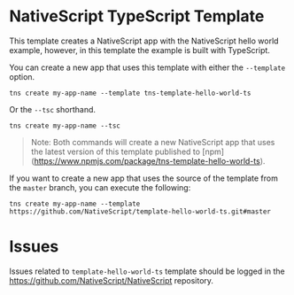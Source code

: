 # NativeScript TypeScript Template

This template creates a NativeScript app with the NativeScript hello world example,
however, in this template the example is built with TypeScript.

You can create a new app that uses this template with either the `--template` option.

```
tns create my-app-name --template tns-template-hello-world-ts
```

Or the `--tsc` shorthand.

```
tns create my-app-name --tsc
```

> Note: Both commands will create a new NativeScript app that uses the latest version of this template published to [npm] (https://www.npmjs.com/package/tns-template-hello-world-ts).

If you want to create a new app that uses the source of the template from the `master` branch, you can execute the following:

```
tns create my-app-name --template https://github.com/NativeScript/template-hello-world-ts.git#master
```
# Issues

Issues related to `template-hello-world-ts` template should be logged in the https://github.com/NativeScript/NativeScript repository.
